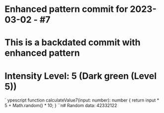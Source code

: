 ﻿# Enhanced pattern commit for 2023-03-02 - #7
# This is a backdated commit with enhanced pattern
# Intensity Level: 5 (Dark green (Level 5))
`	ypescript
function calculateValue7(input: number): number {
    return input * 5 + Math.random() * 10;
}
``n# Random data: 42332122

